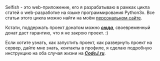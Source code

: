 Selfish - это web-приложение, его я разрабатываю в рамках цикла статей
о web-разработке на языке программирования Python3x. Все статьи этого цикла
можно найти на моём
[персональном сайте](https://codej.ru/arts/a/Jazz/t/selfish).

Кстати, поддержать проект донатом можно
***[сюда](https://yoomoney.ru/to/410015590807463)***, своевременный донат даст
гарантию, что я не закрою проект. :)

Если хотите узнать, как запустить проект, как развернуть проект на сервер,
дайте мне знать, контакты в профиле, я сделаю подробную инструкцию на оба
случая жизни на ***[CodeJ.ru](https://codej.ru/arts/a/Jazz)***.
